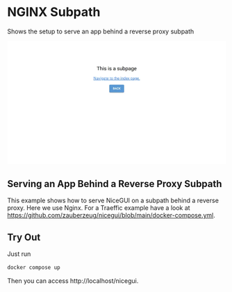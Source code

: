 
# NGINX Subpath
Shows the setup to serve an app behind a reverse proxy subpath

![Screenshot](screenshot.webp)

## Serving an App Behind a Reverse Proxy Subpath

This example shows how to serve NiceGUI on a subpath behind a reverse proxy.
Here we use Nginx.
For a Traeffic example have a look at https://github.com/zauberzeug/nicegui/blob/main/docker-compose.yml.

## Try Out

Just run

```bash
docker compose up
```

Then you can access http://localhost/nicegui.
